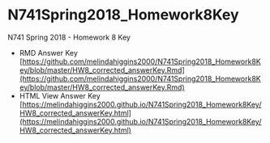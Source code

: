 # N741Spring2018_Homework8Key

N741 Spring 2018 - Homework 8 Key

* RMD Answer Key [https://github.com/melindahiggins2000/N741Spring2018_Homework8Key/blob/master/HW8_corrected_answerKey.Rmd](https://github.com/melindahiggins2000/N741Spring2018_Homework8Key/blob/master/HW8_corrected_answerKey.Rmd)
* HTML View Answer Key [https://melindahiggins2000.github.io/N741Spring2018_Homework8Key/HW8_corrected_answerKey.html](https://melindahiggins2000.github.io/N741Spring2018_Homework8Key/HW8_corrected_answerKey.html)
